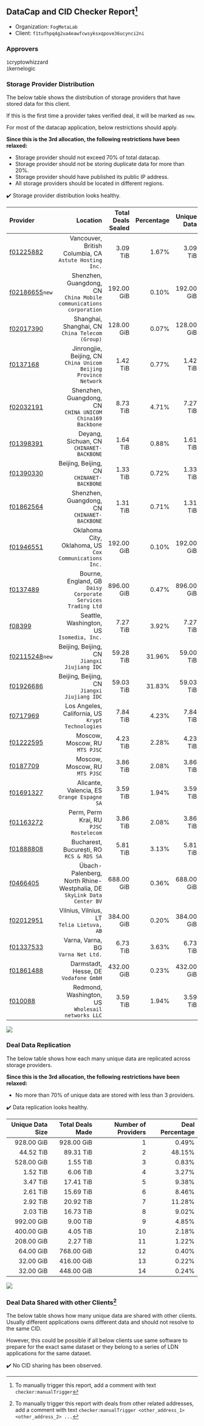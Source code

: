 ## DataCap and CID Checker Report[^1]
 - Organization: `FogMetaLab`
 - Client: `f1tufhpq4g2ua4eawfcwsyksxqpove36ucynci2ni`
### Approvers
`1`cryptowhizzard<br/>`1`kernelogic

### Storage Provider Distribution
The below table shows the distribution of storage providers that have stored data for this client.

If this is the first time a provider takes verified deal, it will be marked as `new`.

For most of the datacap application, below restrictions should apply.

**Since this is the 3rd allocation, the following restrictions have been relaxed:**
 - Storage provider should not exceed 70% of total datacap.
 - Storage provider should not be storing duplicate data for more than 20%.
 - Storage provider should have published its public IP address.
 - All storage providers should be located in different regions.

✔️ Storage provider distribution looks healthy.

| Provider                                                    |                                                                 Location | Total Deals Sealed | Percentage | Unique Data | Duplicate Deals |
| :---------------------------------------------------------- | -----------------------------------------------------------------------: | -----------------: | ---------: | ----------: | --------------: |
| [f01225882](https://filfox.info/en/address/f01225882)       |                Vancouver, British Columbia, CA<br/>`Astute Hosting Inc.` |           3.09 TiB |      1.67% |    3.09 TiB |           0.00% |
| [f02186655](https://filfox.info/en/address/f02186655)`new`  |    Shenzhen, Guangdong, CN<br/>`China Mobile communications corporation` |         192.00 GiB |      0.10% |  192.00 GiB |           0.00% |
| [f02017390](https://filfox.info/en/address/f02017390)       |                       Shanghai, Shanghai, CN<br/>`China Telecom (Group)` |         128.00 GiB |      0.07% |  128.00 GiB |           0.00% |
| [f0137168](https://filfox.info/en/address/f0137168)         |      Jinrongjie, Beijing, CN<br/>`China Unicom Beijing Province Network` |           1.42 TiB |      0.77% |    1.42 TiB |           0.00% |
| [f02032191](https://filfox.info/en/address/f02032191)       |             Shenzhen, Guangdong, CN<br/>`CHINA UNICOM China169 Backbone` |           8.73 TiB |      4.71% |    7.27 TiB |          16.82% |
| [f01398391](https://filfox.info/en/address/f01398391)       |                              Deyang, Sichuan, CN<br/>`CHINANET-BACKBONE` |           1.64 TiB |      0.88% |    1.61 TiB |           1.90% |
| [f01390330](https://filfox.info/en/address/f01390330)       |                             Beijing, Beijing, CN<br/>`CHINANET-BACKBONE` |           1.33 TiB |      0.72% |    1.33 TiB |           0.00% |
| [f01862564](https://filfox.info/en/address/f01862564)       |                          Shenzhen, Guangdong, CN<br/>`CHINANET-BACKBONE` |           1.31 TiB |      0.71% |    1.31 TiB |           0.00% |
| [f01946551](https://filfox.info/en/address/f01946551)       |                Oklahoma City, Oklahoma, US<br/>`Cox Communications Inc.` |         192.00 GiB |      0.10% |  192.00 GiB |           0.00% |
| [f0137489](https://filfox.info/en/address/f0137489)         |           Bourne, England, GB<br/>`Daisy Corporate Services Trading Ltd` |         896.00 GiB |      0.47% |  896.00 GiB |           0.00% |
| [f08399](https://filfox.info/en/address/f08399)             |                             Seattle, Washington, US<br/>`Isomedia, Inc.` |           7.27 TiB |      3.92% |    7.27 TiB |           0.00% |
| [f02115248](https://filfox.info/en/address/f02115248)`new`  |                          Beijing, Beijing, CN<br/>`Jiangxi Jiujiang IDC` |          59.28 TiB |     31.96% |   59.00 TiB |           0.47% |
| [f01926686](https://filfox.info/en/address/f01926686)       |                          Beijing, Beijing, CN<br/>`Jiangxi Jiujiang IDC` |          59.03 TiB |     31.83% |   59.03 TiB |           0.00% |
| [f0717969](https://filfox.info/en/address/f0717969)         |                     Los Angeles, California, US<br/>`Krypt Technologies` |           7.84 TiB |      4.23% |    7.84 TiB |           0.00% |
| [f01222595](https://filfox.info/en/address/f01222595)       |                                        Moscow, Moscow, RU<br/>`MTS PJSC` |           4.23 TiB |      2.28% |    4.23 TiB |           0.00% |
| [f0187709](https://filfox.info/en/address/f0187709)         |                                        Moscow, Moscow, RU<br/>`MTS PJSC` |           3.86 TiB |      2.08% |    3.86 TiB |           0.00% |
| [f01691327](https://filfox.info/en/address/f01691327)       |                           Alicante, Valencia, ES<br/>`Orange Espagne SA` |           3.59 TiB |      1.94% |    3.59 TiB |           0.00% |
| [f01163272](https://filfox.info/en/address/f01163272)       |                                Perm, Perm Krai, RU<br/>`PJSC Rostelecom` |           3.86 TiB |      2.08% |    3.86 TiB |           0.00% |
| [f01888808](https://filfox.info/en/address/f01888808)       |                              Bucharest, București, RO<br/>`RCS & RDS SA` |           5.81 TiB |      3.13% |    5.81 TiB |           0.00% |
| [f0466405](https://filfox.info/en/address/f0466405)         | Übach-Palenberg, North Rhine-Westphalia, DE<br/>`SkyLink Data Center BV` |         688.00 GiB |      0.36% |  688.00 GiB |           0.00% |
| [f02012951](https://filfox.info/en/address/f02012951)       |                             Vilnius, Vilnius, LT<br/>`Telia Lietuva, AB` |         384.00 GiB |      0.20% |  384.00 GiB |           0.00% |
| [f01337533](https://filfox.info/en/address/f01337533)       |                                    Varna, Varna, BG<br/>`Varna Net Ltd.` |           6.73 TiB |      3.63% |    6.73 TiB |           0.00% |
| [f01861488](https://filfox.info/en/address/f01861488)       |                                 Darmstadt, Hesse, DE<br/>`Vodafone GmbH` |         432.00 GiB |      0.23% |  432.00 GiB |           0.00% |
| [f010088](https://filfox.info/en/address/f010088)           |                     Redmond, Washington, US<br/>`Wholesail networks LLC` |           3.59 TiB |      1.94% |    3.59 TiB |           0.00% |

<img src="https://raw.githubusercontent.com/data-preservation-programs/filplus-checker-assets/main/filecoin-project/filecoin-plus-large-datasets/issues/1611/1684895203109.png"/>

### Deal Data Replication
The below table shows how each many unique data are replicated across storage providers.


**Since this is the 3rd allocation, the following restrictions have been relaxed:**
- No more than 70% of unique data are stored with less than 3 providers.

✔️ Data replication looks healthy.

| Unique Data Size | Total Deals Made | Number of Providers | Deal Percentage |
| ---------------: | ---------------: | ------------------: | --------------: |
|       928.00 GiB |       928.00 GiB |                   1 |           0.49% |
|        44.52 TiB |        89.31 TiB |                   2 |          48.15% |
|       528.00 GiB |         1.55 TiB |                   3 |           0.83% |
|         1.52 TiB |         6.06 TiB |                   4 |           3.27% |
|         3.47 TiB |        17.41 TiB |                   5 |           9.38% |
|         2.61 TiB |        15.69 TiB |                   6 |           8.46% |
|         2.92 TiB |        20.92 TiB |                   7 |          11.28% |
|         2.03 TiB |        16.73 TiB |                   8 |           9.02% |
|       992.00 GiB |         9.00 TiB |                   9 |           4.85% |
|       400.00 GiB |         4.05 TiB |                  10 |           2.18% |
|       208.00 GiB |         2.27 TiB |                  11 |           1.22% |
|        64.00 GiB |       768.00 GiB |                  12 |           0.40% |
|        32.00 GiB |       416.00 GiB |                  13 |           0.22% |
|        32.00 GiB |       448.00 GiB |                  14 |           0.24% |

<img src="https://raw.githubusercontent.com/data-preservation-programs/filplus-checker-assets/main/filecoin-project/filecoin-plus-large-datasets/issues/1611/1684895203780.png"/>

### Deal Data Shared with other Clients[^3]
The below table shows how many unique data are shared with other clients.
Usually different applications owns different data and should not resolve to the same CID.

However, this could be possible if all below clients use same software to prepare for the exact same dataset or they belong to a series of LDN applications for the same dataset.

✔️ No CID sharing has been observed.

[^1]: To manually trigger this report, add a comment with text `checker:manualTrigger`

[^2]: Deals from those addresses are combined into this report as they are specified with `checker:manualTrigger`

[^3]: To manually trigger this report with deals from other related addresses, add a comment with text `checker:manualTrigger <other_address_1> <other_address_2> ...`

